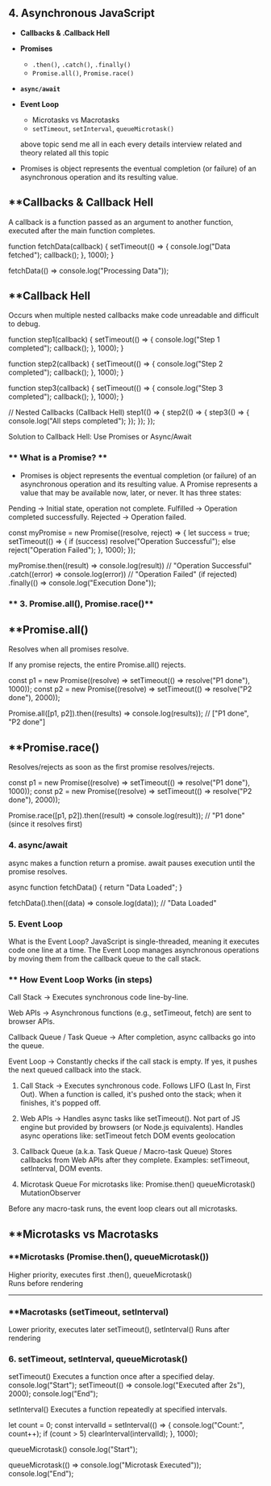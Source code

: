 ## 4. Asynchronous JavaScript
- **Callbacks & .Callback Hell**
- **Promises**
  - `.then()`, `.catch()`, `.finally()`
  - `Promise.all()`, `Promise.race()`
- **`async/await`**
- **Event Loop**
  - Microtasks vs Macrotasks
  - `setTimeout`, `setInterval`, `queueMicrotask()`

  above topic send me all in each every details interview related and theory related all this topic

- Promises is object represents the eventual completion (or failure) of an asynchronous operation and its resulting value.

## **Callbacks & Callback Hell
A callback is a function passed as an argument to another function, executed after the main function completes.

function fetchData(callback) {
  setTimeout(() => {
    console.log("Data fetched");
    callback();
  }, 1000);
}

fetchData(() => console.log("Processing Data"));

## **Callback Hell
Occurs when multiple nested callbacks make code unreadable and difficult to debug.

function step1(callback) {
  setTimeout(() => {
    console.log("Step 1 completed");
    callback();
  }, 1000);
}

function step2(callback) {
  setTimeout(() => {
    console.log("Step 2 completed");
    callback();
  }, 1000);
}

function step3(callback) {
  setTimeout(() => {
    console.log("Step 3 completed");
    callback();
  }, 1000);
}

// Nested Callbacks (Callback Hell)
step1(() => {
  step2(() => {
    step3(() => {
      console.log("All steps completed");
    });
  });
});


Solution to Callback Hell: Use Promises or Async/Await

### ** What is a Promise? **

- Promises is object represents the eventual completion (or failure) of an asynchronous operation and its resulting value.
A Promise represents a value that may be available now, later, or never. It has three states:

Pending → Initial state, operation not complete.
Fulfilled → Operation completed successfully.
Rejected → Operation failed.

const myPromise = new Promise((resolve, reject) => {
  let success = true;
  setTimeout(() => {
    if (success) resolve("Operation Successful");
    else reject("Operation Failed");
  }, 1000);
});

myPromise.then((result) => console.log(result)) // "Operation Successful"
  .catch((error) => console.log(error))  // "Operation Failed" (if rejected)
  .finally(() => console.log("Execution Done")); 

### ** 3. Promise.all(), Promise.race()**

## **Promise.all()
Resolves when all promises resolve.

If any promise rejects, the entire Promise.all() rejects.

const p1 = new Promise((resolve) => setTimeout(() => resolve("P1 done"), 1000));
const p2 = new Promise((resolve) => setTimeout(() => resolve("P2 done"), 2000));

Promise.all([p1, p2]).then((results) => console.log(results)); 
// ["P1 done", "P2 done"]


## **Promise.race()
Resolves/rejects as soon as the first promise resolves/rejects.

const p1 = new Promise((resolve) => setTimeout(() => resolve("P1 done"), 1000));
const p2 = new Promise((resolve) => setTimeout(() => resolve("P2 done"), 2000));

Promise.race([p1, p2]).then((result) => console.log(result)); 
// "P1 done" (since it resolves first)

### **4. async/await**

async makes a function return a promise.
await pauses execution until the promise resolves.

async function fetchData() {
  return "Data Loaded";
}

fetchData().then((data) => console.log(data)); // "Data Loaded"

### **5. Event Loop**

What is the Event Loop?
JavaScript is single-threaded, meaning it executes code one line at a time. The Event Loop manages asynchronous operations by moving them from the callback queue to the call stack.

### ** How Event Loop Works (in steps)
Call Stack
→ Executes synchronous code line-by-line.

Web APIs
→ Asynchronous functions (e.g., setTimeout, fetch) are sent to browser APIs.

Callback Queue / Task Queue
→ After completion, async callbacks go into the queue.

Event Loop
→ Constantly checks if the call stack is empty. If yes, it pushes the next queued callback into the stack.

1. Call Stack → 
Executes synchronous code.
Follows LIFO (Last In, First Out).
When a function is called, it's pushed onto the stack; when it finishes, it's popped off.

2. Web APIs → Handles async tasks like setTimeout().
Not part of JS engine but provided by browsers (or Node.js equivalents).
Handles async operations like:
setTimeout
fetch
DOM events
geolocation

3. Callback Queue (a.k.a. Task Queue / Macro-task Queue)
Stores callbacks from Web APIs after they complete.
Examples: setTimeout, setInterval, DOM events.

4. Microtask Queue
For microtasks like:
Promise.then()
queueMicrotask()
MutationObserver

Before any macro-task runs, the event loop clears out all microtasks.

## **Microtasks vs Macrotasks

### **Microtasks (Promise.then(), queueMicrotask())	
Higher priority, executes first	
.then(), queueMicrotask()	
Runs before rendering	

------------------
### **Macrotasks (setTimeout, setInterval)
Lower priority, executes later
setTimeout(), setInterval()
Runs after rendering

### **6. setTimeout, setInterval, queueMicrotask()**

setTimeout()
Executes a function once after a specified delay.
console.log("Start");
setTimeout(() => console.log("Executed after 2s"), 2000);
console.log("End");

setInterval()
Executes a function repeatedly at specified intervals.

let count = 0;
const intervalId = setInterval(() => {
  console.log("Count:", count++);
  if (count > 5) clearInterval(intervalId);
}, 1000);

queueMicrotask()
console.log("Start");

queueMicrotask(() => console.log("Microtask Executed"));
console.log("End");

